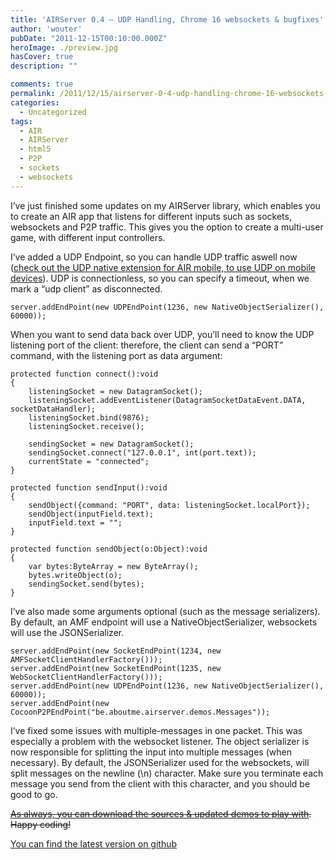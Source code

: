 ```yaml
---
title: 'AIRServer 0.4 – UDP Handling, Chrome 16 websockets & bugfixes'
author: 'wouter'
pubDate: "2011-12-15T00:10:00.000Z"
heroImage: ./preview.jpg
hasCover: true
description: ""

comments: true
permalink: /2011/12/15/airserver-0-4-udp-handling-chrome-16-websockets-bugfixes/
categories:
  - Uncategorized
tags:
  - AIR
  - AIRServer
  - html5
  - P2P
  - sockets
  - websockets
---
```

I’ve just finished some updates on my AIRServer library, which enables you to create an AIR app that listens for different inputs such as sockets, websockets and P2P traffic. This gives you the option to create a multi-user game, with different input controllers.

I’ve added a UDP Endpoint, so you can handle UDP traffic aswell now ([check out the UDP native extension for AIR mobile, to use UDP on mobile devices][1]). UDP is connectionless, so you can specify a timeout, when we mark a “udp client” as disconnected.

```actionscript-3
server.addEndPoint(new UDPEndPoint(1236, new NativeObjectSerializer(), 60000));
```

When you want to send data back over UDP, you’ll need to know the UDP listening port of the client: therefore, the client can send a “PORT” command, with the listening port as data argument:

```actionscript-3
protected function connect():void
{
    listeningSocket = new DatagramSocket();
    listeningSocket.addEventListener(DatagramSocketDataEvent.DATA, socketDataHandler);
    listeningSocket.bind(9876);
    listeningSocket.receive();
 
    sendingSocket = new DatagramSocket();
    sendingSocket.connect("127.0.0.1", int(port.text));
    currentState = "connected";
}
 
protected function sendInput():void
{
    sendObject({command: "PORT", data: listeningSocket.localPort});
    sendObject(inputField.text);
    inputField.text = "";
}
 
protected function sendObject(o:Object):void
{
    var bytes:ByteArray = new ByteArray();
    bytes.writeObject(o);
    sendingSocket.send(bytes);
}
```

I’ve also made some arguments optional (such as the message serializers). By default, an AMF endpoint will use a NativeObjectSerializer, websockets will use the JSONSerializer.

```actionscript-3
server.addEndPoint(new SocketEndPoint(1234, new AMFSocketClientHandlerFactory()));
server.addEndPoint(new SocketEndPoint(1235, new WebSocketClientHandlerFactory()));
server.addEndPoint(new UDPEndPoint(1236, new NativeObjectSerializer(), 60000));
server.addEndPoint(new CocoonP2PEndPoint("be.aboutme.airserver.demos.Messages"));
```

I’ve fixed some issues with multiple-messages in one packet. This was especially a problem with the websocket listener. The object serializer is now responsible for splitting the input into multiple messages (when necessary). By default, the JSONSerializer used for the websockets, will split messages on the newline (\n) character. Make sure you terminate each message you send from the client with this character, and you should be good to go.

<del datetime="2011-12-23T16:56:07+00:00">[As always, you can download the sources & updated demos to play with][2]. Happy coding!</del>

[You can find the latest version on github][3]

 [1]: /2011/12/14/udp-native-extension-for-air-mobile-now-with-android-support/   "UDP native extension for air mobile"
 [2]: http://labs.aboutme.be/airserver/airserver-0.4.zip                          "Download sources"
 [3]: https://github.com/wouterverweirder/AIR-Server                              "Sources on Github"
